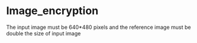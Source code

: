 # Image_encryption
The input image  must be 640*480 pixels and the reference image must be double the size of input image 
